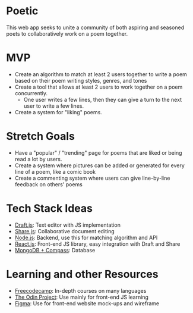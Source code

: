 # Poetic

This web app seeks to unite a community of both aspiring and seasoned poets to collaboratively work on a poem together.

# MVP

- Create an algorithm to match at least 2 users together to write a poem based on their poem writing styles, genres, and tones
- Create a tool that allows at least 2 users to work together on a poem concurrently. 
  - One user writes a few lines, then they can give a turn to the next user to write a few lines.
- Create a system for "liking" poems.

# Stretch Goals

- Have a "popular" / "trending" page for poems that are liked or being read a lot by users.
- Create a system where pictures can be added or generated for every line of a poem, like a comic book
- Create a commenting system where users can give line-by-line feedback on others' poems

# Tech Stack Ideas

- [Draft.js](https://menubar.io/draft-js-collaborative-editor): Text editor with JS implementation
- [Share.js](https://sharejs.org): Collaborative document editing
- [Node.js](https://nodejs.org/en): Backend, use this for matching algorithm and API 
- [React.js](https://reactjs.org): Front-end JS library, easy integration with Draft and Share
- [MongoDB + Compass](https://www.mongodb.com/): Database

# Learning and other Resources

- [Freecodecamp](https://freecodecamp.org): In-depth courses on many languages
- [The Odin Project](https://theodinproject.com/paths/full-stack-javascript/courses/javascript): Use mainly for front-end JS learning
- [Figma](https://figma.com): Use for front-end website mock-ups and wireframe
